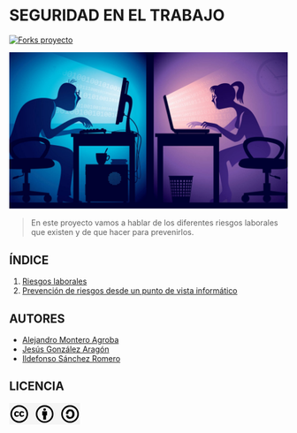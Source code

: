 # SEGURIDAD EN EL TRABAJO
[![Forks proyecto](https://img.shields.io/badge/Forks_del_repositorio-red)](https://github.com/alemonterx/seguridad-trabajo-informatica/forks)

![Portada](img/portada.jpg)

> En este proyecto vamos a hablar de los diferentes riesgos laborales que existen y de que hacer para prevenirlos.

## ÍNDICE
1. [Riesgos laborales](riesgoslaborales.md)
2. [Prevención de riesgos desde un punto de vista informático](prevencion.md)

## AUTORES
* [Alejandro Montero Agroba](https://github.com/alemonterx)
* [Jesús González Aragón](https://github.com/JesusGonzalezAragon)
* [Ildefonso Sánchez Romero](https://github.com/Modalbos)

## LICENCIA
![Licencia](img/licencia.png)
